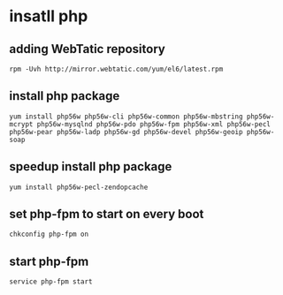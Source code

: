 # insatll php

## adding WebTatic repository
```
rpm -Uvh http://mirror.webtatic.com/yum/el6/latest.rpm
```

## install php package
```
yum install php56w php56w-cli php56w-common php56w-mbstring php56w-mcrypt php56w-mysqlnd php56w-pdo php56w-fpm php56w-xml php56w-pecl php56w-pear php56w-ladp php56w-gd php56w-devel php56w-geoip php56w-soap
```

## speedup install php package
```
yum install php56w-pecl-zendopcache
```

## set php-fpm to start on every boot
```
chkconfig php-fpm on
```

## start php-fpm
```
service php-fpm start
```